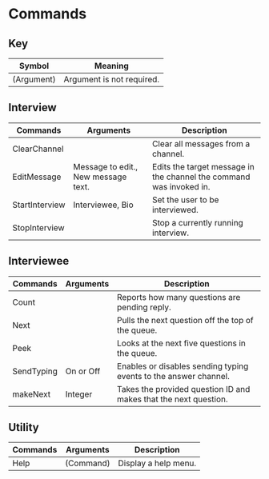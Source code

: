 # Commands

## Key 
| Symbol      | Meaning                        |
| ----------- | ------------------------------ |
| (Argument)  | Argument is not required.      |

## Interview
| Commands       | Arguments                           | Description                                                         |
| -------------- | ----------------------------------- | ------------------------------------------------------------------- |
| ClearChannel   |                                     | Clear all messages from a channel.                                  |
| EditMessage    | Message to edit., New message text. | Edits the target message in the channel the command was invoked in. |
| StartInterview | Interviewee, Bio                    | Set the user to be interviewed.                                     |
| StopInterview  |                                     | Stop a currently running interview.                                 |

## Interviewee
| Commands   | Arguments | Description                                                      |
| ---------- | --------- | ---------------------------------------------------------------- |
| Count      |           | Reports how many questions are pending reply.                    |
| Next       |           | Pulls the next question off the top of the queue.                |
| Peek       |           | Looks at the next five questions in the queue.                   |
| SendTyping | On or Off | Enables or disables sending typing events to the answer channel. |
| makeNext   | Integer   | Takes the provided question ID and makes that the next question. |

## Utility
| Commands | Arguments | Description          |
| -------- | --------- | -------------------- |
| Help     | (Command) | Display a help menu. |

